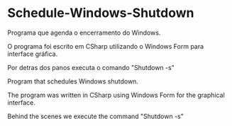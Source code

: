 # Schedule-Windows-Shutdown

Programa que agenda o encerramento do Windows.

O programa foi escrito em CSharp utilizando o Windows Form para interface gráfica.

Por detras dos panos executa o comando "Shutdown -s"

Program that schedules Windows shutdown.

The program was written in CSharp using Windows Form for the graphical interface.

Behind the scenes we execute the command "Shutdown -s"
